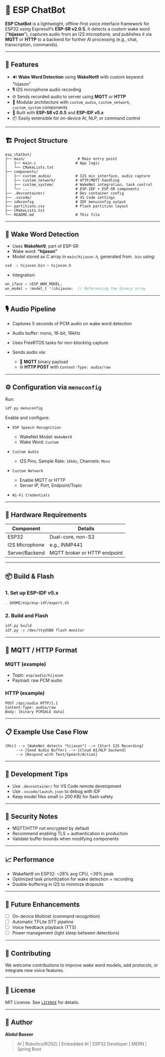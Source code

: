 # 🧠 ESP ChatBot

**ESP ChatBot** is a lightweight, offline-first voice interface framework for ESP32 using Espressif’s **ESP-SR v2.0.5**. It detects a custom wake word ("**hijason**"), captures audio from an I2S microphone, and publishes it via **MQTT** or **HTTP** to a backend for further AI processing (e.g., chat, transcription, commands).

---

## 🚀 Features

* 🔊 **Wake Word Detection** using **WakeNet9** with custom keyword "hijason"
* 🎙️ I2S microphone audio recording
* 🌐 Sends recorded audio to server using **MQTT** or **HTTP**
* 🧩 Modular architecture with `custom_audio`, `custom_network`, `custom_system` components
* 🧠 Built with **ESP-SR v2.0.5** and **ESP-IDF v5.x**
* 📦 Easily extensible for on-device AI, NLP, or command control

---

## 🏗️ Project Structure

```
esp_chatbot/
├── main/                        # Main entry point
│   ├── main.c                  # App logic
│   └── CMakeLists.txt
├── components/
│   ├── custom_audio/           # I2S mic interface, audio capture
│   ├── custom_network/         # HTTP/MQTT handling
│   ├── custom_system/          # WakeNet integration, task control
│   └── ...                     # ESP-IDF + ESP-SR components
├── .devcontainer/              # Dev container config
├── .vscode/                    # VS Code settings
├── sdkconfig                   # IDF menuconfig output
├── partitions.csv              # Flash partition layout
├── CMakeLists.txt
└── README.md                   # This file
```

---

## 🧠 Wake Word Detection

* Uses **WakeNet9**, part of ESP-SR
* Wake word: **“hijason”**
* Model stored as C array in `main/hijason.h`, generated from `.bin` using:

```bash
xxd -i hijason.bin > hijason.h
```

* Integration:

```c
wn_iface = &ESP_WN9_MODEL;
wn_model = (model_t *)&hijason;  // Referencing the binary array
```

---

## 🎙️ Audio Pipeline

* Captures 5 seconds of PCM audio on wake word detection
* Audio buffer: mono, 16-bit, 16kHz
* Uses FreeRTOS tasks for non-blocking capture
* Sends audio via:

  * 📨 **MQTT** binary payload
  * 🌐 **HTTP POST** with `Content-Type: audio/raw`

---

## ⚙️ Configuration via `menuconfig`

Run:

```bash
idf.py menuconfig
```

Enable and configure:

* `ESP Speech Recognition`

  * WakeNet Model: `WakeNet9`
  * Wake Word: `Custom`
* `Custom Audio`

  * I2S Pins, Sample Rate: `16kHz`, Channels: `Mono`
* `Custom Network`

  * Enable MQTT or HTTP
  * Server IP, Port, Endpoint/Topic
* `Wi-Fi Credentials`

---

## 🔌 Hardware Requirements

| Component      | Details                      |
| -------------- | ---------------------------- |
| ESP32          | Dual-core, non-S3            |
| I2S Microphone | e.g., INMP441                |
| Server/Backend | MQTT broker or HTTP endpoint |

---

## 📦 Build & Flash

### 1. Set up ESP-IDF v5.x

```bash
. $HOME/esp/esp-idf/export.sh
```

### 2. Build and Flash

```bash
idf.py build
idf.py -p /dev/ttyUSB0 flash monitor
```

---

## 📡 MQTT / HTTP Format

### MQTT (example)

* Topic: `esp/audio/hijason`
* Payload: raw PCM audio

### HTTP (example)

```http
POST /api/audio HTTP/1.1
Content-Type: audio/raw
Body: [binary PCM16LE data]
```

---

## 📋 Example Use Case Flow

```
[Mic] --> [WakeNet detects "hijason"] --> [Start I2S Recording]
     --> [Send Audio Buffer] --> [Cloud AI/NLP backend]
     --> [Respond with Text/Speech/Action]
```

---

## 🧰 Development Tips

* Use `.devcontainer/` for VS Code remote development
* Use `.vscode/launch.json` to debug with IDF
* Keep model files small (< 200 KB) for flash safety

---

## 🔐 Security Notes

* MQTT/HTTP not encrypted by default
* Recommend enabling TLS + authentication in production
* Validate buffer bounds when modifying components

---

## 📈 Performance

* WakeNet9 on ESP32: \~28% avg CPU, \~39% peak
* Optimized task prioritization for wake detection + recording
* Double-buffering in I2S to minimize dropouts

---

## 🔮 Future Enhancements

* [ ] On-device Multinet (command recognition)
* [ ] Automatic TFLite STT pipeline
* [ ] Voice feedback playback (TTS)
* [ ] Power management (light sleep between detections)

---

## 🤝 Contributing

We welcome contributions to improve wake word models, add protocols, or integrate new voice features.

---

## 📄 License

MIT License. See [`LICENSE`](./LICENSE) for details.

---

## 👤 Author

**Abdul Baseer**

> AI | Robotics(ROS2) | Embedded AI | ESP32 Developer | MERN | Spring Boot
